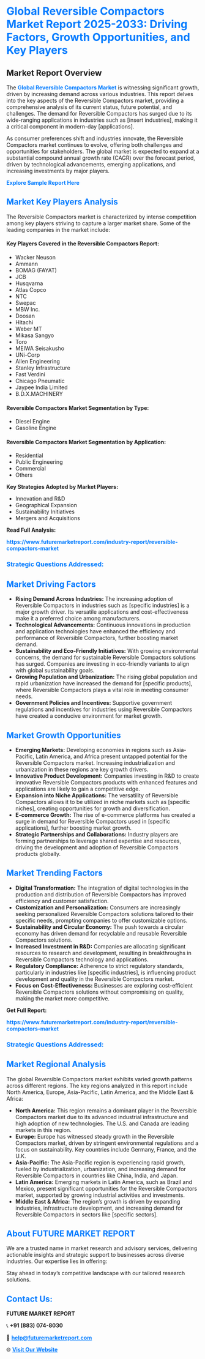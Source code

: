 <h1 style="color: #007BFF;">Global Reversible Compactors Market Report 2025-2033: Driving Factors, Growth Opportunities, and Key Players</h1>

<section id="overview">
<h2>Market Report Overview</h2>
<p>The <a href="https://www.futuremarketreport.com/industry-report/reversible-compactors-market" style="color: #007BFF; text-decoration: none;"><strong>Global Reversible Compactors Market</strong></a> is witnessing significant growth, driven by increasing demand across various industries. This report delves into the key aspects of the Reversible Compactors market, providing a comprehensive analysis of its current status, future potential, and challenges. The demand for Reversible Compactors has surged due to its wide-ranging applications in industries such as [insert industries], making it a critical component in modern-day [applications].</p>
<p>As consumer preferences shift and industries innovate, the Reversible Compactors market continues to evolve, offering both challenges and opportunities for stakeholders. The global market is expected to expand at a substantial compound annual growth rate (CAGR) over the forecast period, driven by technological advancements, emerging applications, and increasing investments by major players.</p>
</section>

<section id="overview">
<p><a href="https://www.futuremarketreport.com/request-sample/reportId=41776" style="color: #007BFF; text-decoration: none;"><strong>Explore Sample Report Here</strong></a></p>
</section>

<section id="key-players">
<h2 style="color: #007BFF;">Market Key Players Analysis</h2>
<p>The Reversible Compactors market is characterized by intense competition among key players striving to capture a larger market share. Some of the leading companies in the market include:</p>
<h4>Key Players Covered in the Reversible Compactors Report:</h4>
<ul><li>Wacker Neuson</li><li>Ammann</li><li>BOMAG (FAYAT)</li><li>JCB</li><li>Husqvarna</li><li>Atlas Copco</li><li>NTC</li><li>Swepac</li><li>MBW Inc.</li><li>Doosan</li><li>Hitachi</li><li>Weber MT</li><li>Mikasa Sangyo</li><li>Toro</li><li>MEIWA Seisakusho</li><li>UNi-Corp</li><li>Allen Engineering</li><li>Stanley Infrastructure</li><li>Fast Verdini</li><li>Chicago Pneumatic</li><li>Jaypee India Limited</li><li>B.D.X.MACHINERY</li></ul>
<h4>Reversible Compactors Market Segmentation by Type:</h4>
<ul><li>Diesel Engine</li><li>Gasoline Engine</li></ul>

<h4>Reversible Compactors Market Segmentation by Application:</h4>
<ul><li>Residential</li><li>Public Engineering</li><li>Commercial</li><li>Others</li></ul>
<p><strong>Key Strategies Adopted by Market Players:</strong></p>
<ul>
<li>Innovation and R&D</li>
<li>Geographical Expansion</li>
<li>Sustainability Initiatives</li>
<li>Mergers and Acquisitions</li>
</ul>
</section>

<section>
<p><strong>Read Full Analysis: </strong></p><a href="https://www.futuremarketreport.com/industry-report/reversible-compactors-market" style="color: #007BFF; text-decoration: none;"><strong>https://www.futuremarketreport.com/industry-report/reversible-compactors-market</strong></a>
<h3 style="color: #007BFF;">Strategic Questions Addressed:</h3>
</section>

<section id="driving-factors">
<h2 style="color: #007BFF;">Market Driving Factors</h2>
<ul>
<li><strong>Rising Demand Across Industries:</strong> The increasing adoption of Reversible Compactors in industries such as [specific industries] is a major growth driver. Its versatile applications and cost-effectiveness make it a preferred choice among manufacturers.</li>
<li><strong>Technological Advancements:</strong> Continuous innovations in production and application technologies have enhanced the efficiency and performance of Reversible Compactors, further boosting market demand.</li>
<li><strong>Sustainability and Eco-Friendly Initiatives:</strong> With growing environmental concerns, the demand for sustainable Reversible Compactors solutions has surged. Companies are investing in eco-friendly variants to align with global sustainability goals.</li>
<li><strong>Growing Population and Urbanization:</strong> The rising global population and rapid urbanization have increased the demand for [specific products], where Reversible Compactors plays a vital role in meeting consumer needs.</li>
<li><strong>Government Policies and Incentives:</strong> Supportive government regulations and incentives for industries using Reversible Compactors have created a conducive environment for market growth.</li>
</ul>
</section>

<section id="growth-opportunities">
<h2 style="color: #007BFF;">Market Growth Opportunities</h2>
<ul>
<li><strong>Emerging Markets:</strong> Developing economies in regions such as Asia-Pacific, Latin America, and Africa present untapped potential for the Reversible Compactors market. Increasing industrialization and urbanization in these regions are key growth drivers.</li>
<li><strong>Innovative Product Development:</strong> Companies investing in R&D to create innovative Reversible Compactors products with enhanced features and applications are likely to gain a competitive edge.</li>
<li><strong>Expansion into Niche Applications:</strong> The versatility of Reversible Compactors allows it to be utilized in niche markets such as [specific niches], creating opportunities for growth and diversification.</li>
<li><strong>E-commerce Growth:</strong> The rise of e-commerce platforms has created a surge in demand for Reversible Compactors used in [specific applications], further boosting market growth.</li>
<li><strong>Strategic Partnerships and Collaborations:</strong> Industry players are forming partnerships to leverage shared expertise and resources, driving the development and adoption of Reversible Compactors products globally.</li>
</ul>
</section>

<section id="trending-factors">
<h2 style="color: #007BFF;">Market Trending Factors</h2>
<ul>
<li><strong>Digital Transformation:</strong> The integration of digital technologies in the production and distribution of Reversible Compactors has improved efficiency and customer satisfaction.</li>
<li><strong>Customization and Personalization:</strong> Consumers are increasingly seeking personalized Reversible Compactors solutions tailored to their specific needs, prompting companies to offer customizable options.</li>
<li><strong>Sustainability and Circular Economy:</strong> The push towards a circular economy has driven demand for recyclable and reusable Reversible Compactors solutions.</li>
<li><strong>Increased Investment in R&D:</strong> Companies are allocating significant resources to research and development, resulting in breakthroughs in Reversible Compactors technology and applications.</li>
<li><strong>Regulatory Compliance:</strong> Adherence to strict regulatory standards, particularly in industries like [specific industries], is influencing product development and quality in the Reversible Compactors market.</li>
<li><strong>Focus on Cost-Effectiveness:</strong> Businesses are exploring cost-efficient Reversible Compactors solutions without compromising on quality, making the market more competitive.</li>
</ul>
</section>

<section>
<p><strong>Get Full Report: </strong></p><a href="https://www.futuremarketreport.com/industry-report/reversible-compactors-market" style="color: #007BFF; text-decoration: none;"><strong>https://www.futuremarketreport.com/industry-report/reversible-compactors-market</strong></a>
<h3 style="color: #007BFF;">Strategic Questions Addressed:</h3>
</section>


<section id="regional-analysis">
<h2 style="color: #007BFF;">Market Regional Analysis</h2>
<p>The global Reversible Compactors market exhibits varied growth patterns across different regions. The key regions analyzed in this report include North America, Europe, Asia-Pacific, Latin America, and the Middle East & Africa:</p>
<ul>
<li><strong>North America:</strong> This region remains a dominant player in the Reversible Compactors market due to its advanced industrial infrastructure and high adoption of new technologies. The U.S. and Canada are leading markets in this region.</li>
<li><strong>Europe:</strong> Europe has witnessed steady growth in the Reversible Compactors market, driven by stringent environmental regulations and a focus on sustainability. Key countries include Germany, France, and the U.K.</li>
<li><strong>Asia-Pacific:</strong> The Asia-Pacific region is experiencing rapid growth, fueled by industrialization, urbanization, and increasing demand for Reversible Compactors in countries like China, India, and Japan.</li>
<li><strong>Latin America:</strong> Emerging markets in Latin America, such as Brazil and Mexico, present significant opportunities for the Reversible Compactors market, supported by growing industrial activities and investments.</li>
<li><strong>Middle East & Africa:</strong> The region’s growth is driven by expanding industries, infrastructure development, and increasing demand for Reversible Compactors in sectors like [specific sectors].</li>
</ul>
</section>

<footer>
<h2 style="color: #007BFF;">About FUTURE MARKET REPORT</h2>
<p>We are a trusted name in market research and advisory services, delivering actionable insights and strategic support to businesses across diverse industries. Our expertise lies in offering:</p>

<p>Stay ahead in today’s competitive landscape with our tailored research solutions.</p>

<h2 style="color: #007BFF;">Contact Us:</h2>
<p><strong>FUTURE MARKET REPORT</strong></p>
<p>📞 <strong>+91 (883) 074-8030</strong></p>
<p>📧 <strong><a href="mailto:help@futuremarketreport.com" style="color: #007BFF;">help@futuremarketreport.com</a></strong></p>
<p>🌐 <strong><a href="https://www.futuremarketreport.com/" style="color: #007BFF;">Visit Our Website</a></strong></p>
</footer>